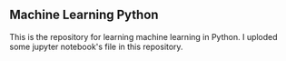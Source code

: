## Machine Learning Python

This is the repository for learning machine learning in Python.
I uploded some jupyter notebook's file in this repository.
